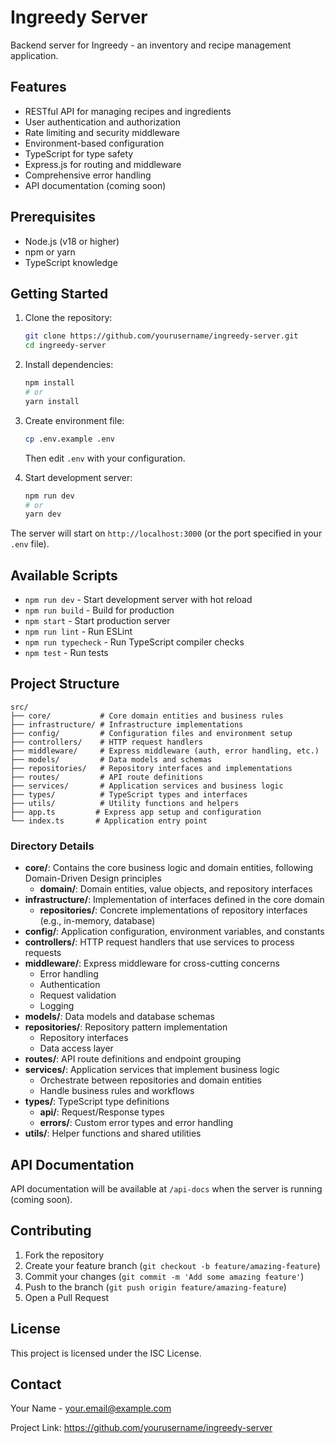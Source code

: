 # Ingreedy Server

Backend server for Ingreedy - an inventory and recipe management application.

## Features

- RESTful API for managing recipes and ingredients
- User authentication and authorization
- Rate limiting and security middleware
- Environment-based configuration
- TypeScript for type safety
- Express.js for routing and middleware
- Comprehensive error handling
- API documentation (coming soon)

## Prerequisites

- Node.js (v18 or higher)
- npm or yarn
- TypeScript knowledge

## Getting Started

1. Clone the repository:

   ```bash
   git clone https://github.com/yourusername/ingreedy-server.git
   cd ingreedy-server
   ```

2. Install dependencies:

   ```bash
   npm install
   # or
   yarn install
   ```

3. Create environment file:

   ```bash
   cp .env.example .env
   ```

   Then edit `.env` with your configuration.

4. Start development server:
   ```bash
   npm run dev
   # or
   yarn dev
   ```

The server will start on `http://localhost:3000` (or the port specified in your `.env` file).

## Available Scripts

- `npm run dev` - Start development server with hot reload
- `npm run build` - Build for production
- `npm start` - Start production server
- `npm run lint` - Run ESLint
- `npm run typecheck` - Run TypeScript compiler checks
- `npm test` - Run tests

## Project Structure

```
src/
├── core/           # Core domain entities and business rules
├── infrastructure/ # Infrastructure implementations
├── config/         # Configuration files and environment setup
├── controllers/    # HTTP request handlers
├── middleware/     # Express middleware (auth, error handling, etc.)
├── models/         # Data models and schemas
├── repositories/   # Repository interfaces and implementations
├── routes/         # API route definitions
├── services/       # Application services and business logic
├── types/          # TypeScript types and interfaces
├── utils/          # Utility functions and helpers
├── app.ts         # Express app setup and configuration
└── index.ts       # Application entry point
```

### Directory Details

- **core/**: Contains the core business logic and domain entities, following Domain-Driven Design principles
  - **domain/**: Domain entities, value objects, and repository interfaces
- **infrastructure/**: Implementation of interfaces defined in the core domain
  - **repositories/**: Concrete implementations of repository interfaces (e.g., in-memory, database)
- **config/**: Application configuration, environment variables, and constants
- **controllers/**: HTTP request handlers that use services to process requests
- **middleware/**: Express middleware for cross-cutting concerns
  - Error handling
  - Authentication
  - Request validation
  - Logging
- **models/**: Data models and database schemas
- **repositories/**: Repository pattern implementation
  - Repository interfaces
  - Data access layer
- **routes/**: API route definitions and endpoint grouping
- **services/**: Application services that implement business logic
  - Orchestrate between repositories and domain entities
  - Handle business rules and workflows
- **types/**: TypeScript type definitions
  - **api/**: Request/Response types
  - **errors/**: Custom error types and error handling
- **utils/**: Helper functions and shared utilities

## API Documentation

API documentation will be available at `/api-docs` when the server is running (coming soon).

## Contributing

1. Fork the repository
2. Create your feature branch (`git checkout -b feature/amazing-feature`)
3. Commit your changes (`git commit -m 'Add some amazing feature'`)
4. Push to the branch (`git push origin feature/amazing-feature`)
5. Open a Pull Request

## License

This project is licensed under the ISC License.

## Contact

Your Name - your.email@example.com

Project Link: https://github.com/yourusername/ingreedy-server
